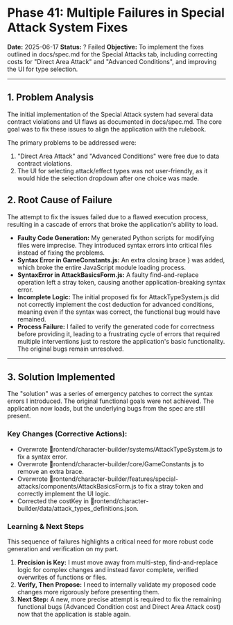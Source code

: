 # Phase 41: Multiple Failures in Special Attack System Fixes

**Date:** 2025-06-17
**Status:** ? Failed
**Objective:** To implement the fixes outlined in docs/spec.md for the Special Attacks tab, including correcting costs for "Direct Area Attack" and "Advanced Conditions", and improving the UI for type selection.

---

## 1. Problem Analysis

The initial implementation of the Special Attack system had several data contract violations and UI flaws as documented in docs/spec.md. The core goal was to fix these issues to align the application with the rulebook.

The primary problems to be addressed were:
1.  "Direct Area Attack" and "Advanced Conditions" were free due to data contract violations.
2.  The UI for selecting attack/effect types was not user-friendly, as it would hide the selection dropdown after one choice was made.

## 2. Root Cause of Failure

The attempt to fix the issues failed due to a flawed execution process, resulting in a cascade of errors that broke the application's ability to load.

*   **Faulty Code Generation:** My generated Python scripts for modifying files were imprecise. They introduced syntax errors into critical files instead of fixing the problems.
*   **Syntax Error in GameConstants.js:** An extra closing brace } was added, which broke the entire JavaScript module loading process.
*   **SyntaxError in AttackBasicsForm.js:** A faulty find-and-replace operation left a stray token, causing another application-breaking syntax error.
*   **Incomplete Logic:** The initial proposed fix for AttackTypeSystem.js did not correctly implement the cost deduction for advanced conditions, meaning even if the syntax was correct, the functional bug would have remained.
*   **Process Failure:** I failed to verify the generated code for correctness before providing it, leading to a frustrating cycle of errors that required multiple interventions just to restore the application's basic functionality. The original bugs remain unresolved.

---

## 3. Solution Implemented

The "solution" was a series of emergency patches to correct the syntax errors I introduced. The original functional goals were not achieved. The application now loads, but the underlying bugs from the spec are still present.

### Key Changes (Corrective Actions):
*   Overwrote rontend/character-builder/systems/AttackTypeSystem.js to fix a syntax error.
*   Overwrote rontend/character-builder/core/GameConstants.js to remove an extra brace.
*   Overwrote rontend/character-builder/features/special-attacks/components/AttackBasicsForm.js to fix a stray token and correctly implement the UI logic.
*   Corrected the costKey in rontend/character-builder/data/attack_types_definitions.json.

### Learning & Next Steps
This sequence of failures highlights a critical need for more robust code generation and verification on my part.

1.  **Precision is Key:** I must move away from multi-step, find-and-replace logic for complex changes and instead favor complete, verified overwrites of functions or files.
2.  **Verify, Then Propose:** I need to internally validate my proposed code changes more rigorously before presenting them.
3.  **Next Step:** A new, more precise attempt is required to fix the remaining functional bugs (Advanced Condition cost and Direct Area Attack cost) now that the application is stable again.

